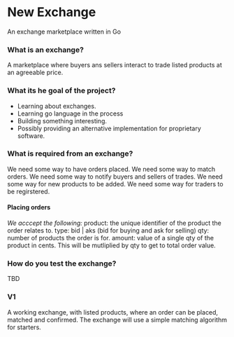 # New Exchange
An exchange marketplace written in Go

### What is an exchange?
A marketplace where buyers ans sellers interact to trade listed products at an agreeable price.

### What its he goal of the project?
- Learning about exchanges.
- Learning go language in the process
- Building something interesting.
- Possibly providing an alternative implementation for proprietary software.

### What is required from an exchange?
We need some way to have orders placed.
We need some way to match orders.
We need some way to notify buyers and sellers of trades.
We need some way for new products to be added.
We need some way for traders to be regirstered.

#### Placing orders
*We acccept the following:*
product: the unique identifier of the product the order relates to.
type: bid | aks (bid for buying and ask for selling)
qty: number of products the order is for.
amount: value of a single qty of the product in cents. This will be mutliplied by qty to get to total order value.

### How do you test the exchange? 
TBD


### V1
A working exchange, with listed products, where an order can be placed, matched and confirmed. The exchange will use a simple matching algorithm for starters.

